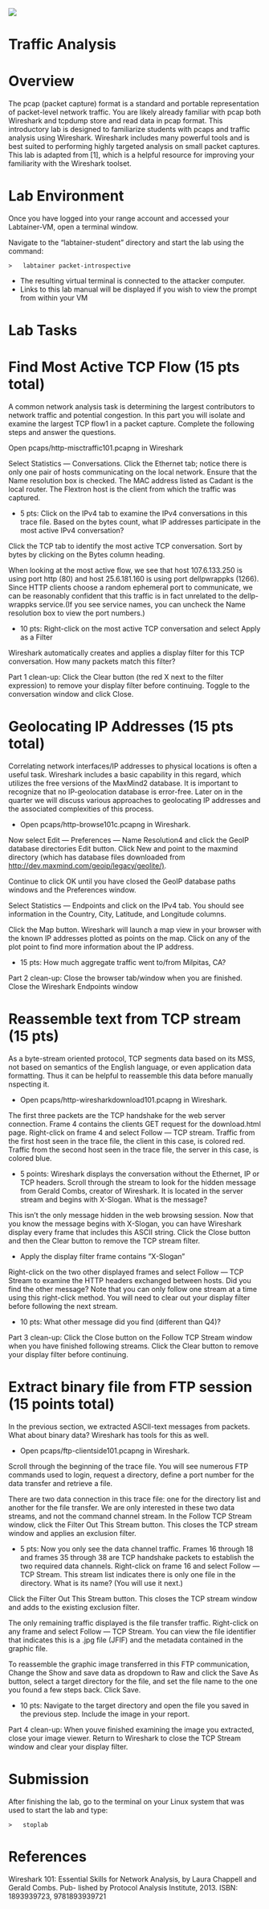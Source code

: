 ![](media/b80e0eacca6dad9d42b5dc3545946591.png)

Traffic Analysis
=================================

Overview
========

The pcap (packet capture) format is a standard and portable representation of packet-level network traffic. You are likely already familiar with pcap both Wireshark and tcpdump store and read data in pcap format. This introductory lab is designed to familiarize students with pcaps and traffic analysis using Wireshark. Wireshark includes many powerful tools and is best suited to performing highly targeted analysis on small packet captures. This lab is adapted from [1], which is a helpful resource for improving your familiarity with the Wireshark toolset.

Lab Environment
===============

Once you have logged into your range account and accessed your Labtainer-VM,
open a terminal window.

Navigate to the “labtainer-student” directory and start the lab using the
command:

~~~~~~~~~~~~~~~~~~~~~~~~~~~~~~~~~~~~~~~~~~~~~~~~~~~~~~~~~~~~~~~~~~~~~~~~~~~~~~~~
>   labtainer packet-introspective
~~~~~~~~~~~~~~~~~~~~~~~~~~~~~~~~~~~~~~~~~~~~~~~~~~~~~~~~~~~~~~~~~~~~~~~~~~~~~~~~

-   The resulting virtual terminal is connected to the attacker computer.
-   Links to this lab manual will be displayed if you wish to view the prompt
    from within your VM

Lab Tasks
==========

Find Most Active TCP Flow (15 pts total)
==========

A common network analysis task is determining the largest contributors to network traffic and potential congestion. In this part you will isolate and examine the largest TCP flow1 in a packet capture. Complete the following steps and answer the questions.

Open pcaps/http-misctraffic101.pcapng in Wireshark

Select Statistics — Conversations. Click the Ethernet tab; notice there is only one pair of hosts communicating on the local network. Ensure that the Name resolution box is checked. The MAC address listed as Cadant is the local router. The Flextron host is the client from which the traffic was captured.

- 5 pts: Click on the IPv4 tab to examine the IPv4 conversations in this trace file. Based on the bytes count, what IP addresses participate in the most active IPv4 conversation?

Click the TCP tab to identify the most active TCP conversation. Sort by bytes by clicking on the Bytes column heading.

When looking at the most active flow, we see that host 107.6.133.250 is using port http (80) and host 25.6.181.160 is using port dellpwrappks (1266). Since HTTP clients choose a random ephemeral port to communicate, we can be reasonably confident that this traffic is in fact unrelated to the dellp- wrappks service.(If you see service names, you can uncheck the Name resolution box to view the
port numbers.)

- 10 pts: Right-click on the most active TCP conversation and select Apply as a Filter 

Wireshark automatically creates and applies a display filter for this TCP conversation. How many packets match this filter?

Part 1 clean-up: Click the Clear button (the red X next to the filter expression) to remove your display filter before continuing. Toggle to the conversation window and click Close.

Geolocating IP Addresses (15 pts total)
==========

Correlating network interfaces/IP addresses to physical locations is often a useful task. Wireshark includes a basic capability in this regard, which utilizes the free versions of the MaxMind2 database. It is important to recognize that no IP-geolocation database is error-free. Later on in the quarter we will discuss various approaches to geolocating IP addresses and the associated complexities of this process.

-   Open pcaps/http-browse101c.pcapng in Wireshark.

Now select Edit — Preferences — Name Resolution4 and click the GeoIP database directories Edit button. Click New and point to the maxmind directory (which has database files downloaded from <http://dev.maxmind.com/geoip/legacy/geolite/)>.

Continue to click OK until you have closed the GeoIP database paths windows and the Preferences window.

Select Statistics — Endpoints and click on the IPv4 tab. You should see information in the Country, City, Latitude, and Longitude columns.

Click the Map button. Wireshark will launch a map view in your browser with the known IP addresses plotted as points on the map. Click on any of the plot point to find more information about the IP address.

- 15 pts: How much aggregate traffic went to/from Milpitas, CA?

Part 2 clean-up: Close the browser tab/window when you are finished. Close the Wireshark Endpoints window

Reassemble text from TCP stream (15 pts)
==========

As a byte-stream oriented protocol, TCP segments data based on its MSS, not based on semantics of the English language, or even application data formatting. Thus it can be helpful to reassemble this data before manually nspecting it.

-   Open pcaps/http-wiresharkdownload101.pcapng in Wireshark.

The first three packets are the TCP handshake for the web server connection. Frame 4 contains the clients GET request for the download.html page. Right-click on frame 4 and select Follow — TCP stream. Traffic from the first host seen in the trace file, the client in this case, is colored red. Traffic from the second host seen in the trace file, the server in this case, is colored blue.

- 5 points: Wireshark displays the conversation without the Ethernet, IP or TCP headers. Scroll through the stream to look for the hidden message from Gerald Combs, creator of Wireshark. It is located in the server stream and begins with X-Slogan. What is the message?

This isn’t the only message hidden in the web browsing session. Now that you know the message begins with X-Slogan, you can have Wireshark display every frame that includes this ASCII string. Click the Close button and then the Clear button to remove the TCP stream filter.

-   Apply the display filter frame contains ”X-Slogan”

Right-click on the two other displayed frames and select Follow — TCP Stream to examine the HTTP headers exchanged between hosts. Did you find the other message? Note that you can only follow one stream at a time using this right-click method. You will need to clear out your display filter before following the next stream.

- 10 pts: What other message did you find (different than Q4)?

Part 3 clean-up: Click the Close button on the Follow TCP Stream window when you have finished following streams. Click the Clear button to remove your display filter before continuing.

Extract binary file from FTP session (15 points total)
==========

In the previous section, we extracted ASCII-text messages from packets. What about binary data? Wireshark has tools for this as well.

-   Open pcaps/ftp-clientside101.pcapng in Wireshark.

Scroll through the beginning of the trace file. You will see numerous FTP commands used to login, request a directory, define a port number for the data transfer and retrieve a file.

There are two data connection in this trace file: one for the directory list and another for the file transfer. We are only interested in these two data streams, and not the command channel stream. In the Follow TCP Stream window, click the Filter Out This Stream button. This closes the TCP stream window and applies an exclusion filter.

- 5 pts: Now you only see the data channel traffic. Frames 16 through 18 and frames 35 through 38 are TCP handshake packets to establish the two required data channels. Right-click on frame 16 and select Follow — TCP Stream. This stream list indicates there is only one file in the directory. What is its name? (You will use it next.)

Click the Filter Out This Stream button. This closes the TCP stream window and adds to the existing exclusion filter.

The only remaining traffic displayed is the file transfer traffic. Right-click on any frame and select Follow — TCP Stream. You can view the file identifier that indicates this is a .jpg file (JFIF) and the metadata contained in the graphic file.

To reassemble the graphic image transferred in this FTP communication, Change the Show and save data as dropdown to Raw and click the Save As button, select a target directory for the file, and set the file name to the one you found a few steps back. Click Save.

- 10 pts: Navigate to the target directory and open the file you saved in the previous step. Include the image in your report.

Part 4 clean-up: When youve finished examining the image you extracted, close your image viewer. Return to Wireshark to close the TCP Stream window and clear your display filter.

Submission
==========

After finishing the lab, go to the terminal on your Linux system that was used to start the lab and type:
```
>   stoplab
```

References
==========

Wireshark 101: Essential Skills for Network Analysis, by Laura Chappell and Gerald Combs. Pub- lished by Protocol Analysis Institute, 2013. ISBN: 1893939723, 9781893939721
